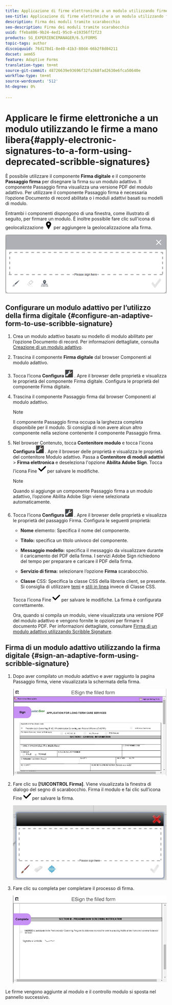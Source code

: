 ```yaml
---
title: Applicazione di firme elettroniche a un modulo utilizzando firme a mano libera
seo-title: Applicazione di firme elettroniche a un modulo utilizzando firme a mano libera
description: Firma dei moduli tramite scarabocchio
seo-description: Firma dei moduli tramite scarabocchio
uuid: ffeba886-9b24-4ed1-95c0-e19356ff2f23
products: SG_EXPERIENCEMANAGER/6.5/FORMS
topic-tags: author
discoiquuid: 76d178d1-8e40-41b3-80d4-66b2f8d04211
docset: aem65
feature: Adaptive Forms
translation-type: tm+mt
source-git-commit: 48726639e93696f32fa368fad2630e6fca50640e
workflow-type: tm+mt
source-wordcount: '512'
ht-degree: 0%

---
```



# Applicare le firme elettroniche a un modulo utilizzando le firme a mano libera{#apply-electronic-signatures-to-a-form-using-deprecated-scribble-signatures}

È possibile utilizzare il componente **Firma digitale** e il componente **Passaggio firma** per disegnare la firma su un modulo adattivo. Il componente Passaggio firma visualizza una versione PDF del modulo adattivo. Per utilizzare il componente Passaggio firma è necessaria l’opzione Documento di record abilitata o i moduli adattivi basati su modelli di modulo.

Entrambi i componenti dispongono di una finestra, come illustrato di seguito, per firmare un modulo. È inoltre possibile fare clic sull&#39;icona di geolocalizzazione ![aem_6_3_geolocation](assets/aem_6_3_geolocation.png) per aggiungere la geolocalizzazione alla firma.

![Finestra di dialogo dei segni di scorrimento](assets/scribble-signature.png)

## Configurare un modulo adattivo per l’utilizzo della firma digitale {#configure-an-adaptive-form-to-use-scribble-signature}

1. Crea un modulo adattivo basato su modello di modulo abilitato per l’opzione Documento di record. Per informazioni dettagliate, consulta [Creazione di un modulo adattivo](../../forms/using/creating-adaptive-form.md).
1. Trascina il componente **Firma digitale** dal browser Componenti al modulo adattivo.
1. Tocca l’icona **Configura** ![configura](assets/configure.png) . Apre il browser delle proprietà e visualizza le proprietà del componente Firma digitale. Configura le proprietà del componente Firma digitale.
1. Trascina il componente Passaggio firma dal browser Componenti al modulo adattivo.

   >[!NOTE]
   >
   >Il componente Passaggio firma occupa la larghezza completa disponibile per il modulo. Si consiglia di non avere alcun altro componente nella sezione contenente il componente Passaggio firma.

1. Nel browser Contenuto, tocca **Contenitore modulo** e tocca l&#39;icona **Configura** ![](/help/forms/using/assets/configure.png) . Apre il browser delle proprietà e visualizza le proprietà del contenitore Modulo adattivo. Passa a **Contenitore di moduli adattivi** > **Firma elettronica** e deseleziona l&#39;opzione **Abilita Adobe Sign**. Tocca l’icona Fine ![aem_6_3_forms_save](assets/aem_6_3_forms_save.png) per salvare le modifiche.

   >[!NOTE]
   >
   >Quando si aggiunge un componente Passaggio firma a un modulo adattivo, l’opzione Abilita Adobe Sign viene selezionata automaticamente.

1. Tocca l’icona **Configura** ![configura](assets/configure.png) . Apre il browser delle proprietà e visualizza le proprietà del passaggio Firma. Configura le seguenti proprietà:

   * **Nome** elemento: Specifica il nome del componente.

   * **Titolo:** specifica un titolo univoco del componente.
   * **Messaggio modello:** specifica il messaggio da visualizzare durante il caricamento del PDF della firma. I servizi Adobe Sign richiedono del tempo per preparare e caricare il PDF della firma.
   * **Servizio di firma:** selezionare l’opzione  **Firma** scarabocchio.

   * **Classe** CSS: Specifica la classe CSS della libreria client, se presente. Si consiglia di utilizzare [temi](../../forms/using/themes.md) e [stili in linea](../../forms/using/inline-style-adaptive-forms.md) invece di Classe CSS.

   Tocca l’icona Fine ![aem_6_3_forms_save](assets/aem_6_3_forms_save.png) per salvare le modifiche. La firma è configurata correttamente.

   Ora, quando si compila un modulo, viene visualizzata una versione PDF del modulo adattivo e vengono fornite le opzioni per firmare il documento PDF. Per informazioni dettagliate, consultare [Firma di un modulo adattivo utilizzando Scribble Signature](../../forms/using/signing-forms-using-scribble.md#sign-an-adaptive-form-using-scribble-signature).

## Firma di un modulo adattivo utilizzando la firma digitale {#sign-an-adaptive-form-using-scribble-signature}

1. Dopo aver compilato un modulo adattivo e aver raggiunto la pagina Passaggio firma, viene visualizzata la schermata della firma.

   ![Schermata della firma per la pagina EchoSign](assets/esignscribblesign.jpg)

1. Fare clic su **[!UICONTROL Firma]**. Viene visualizzata la finestra di dialogo del segno di scarabocchio. Firma il modulo e fai clic sull’icona Fine ![aem_6_3_forms_save](assets/aem_6_3_forms_save.png) per salvare la firma.

   ![Finestra di dialogo dei segni di scorrimento](assets/scribblewidget.jpg)

1. Fare clic su completa per completare il processo di firma.

   ![Completare il processo di firma](assets/scribblecomplete.jpg)

Le firme vengono aggiunte al modulo e il controllo modulo si sposta nel pannello successivo.

